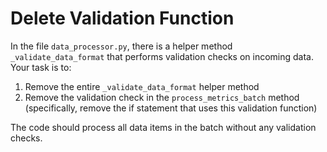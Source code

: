 # Delete Validation Function

In the file `data_processor.py`, there is a helper method `_validate_data_format` that performs validation checks on incoming data. Your task is to:

1. Remove the entire `_validate_data_format` helper method
2. Remove the validation check in the `process_metrics_batch` method (specifically, remove the if statement that uses this validation function)

The code should process all data items in the batch without any validation checks.